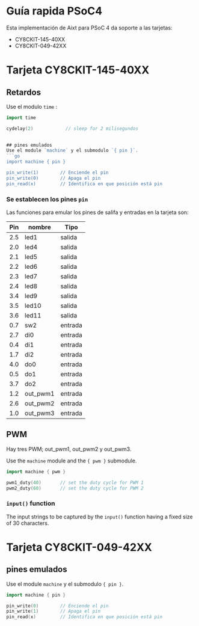 # Guía rapida PSoC4
Esta implementación de Aixt para PSoC 4 da soporte a las tarjetas:
- CY8CKIT-145-40XX
- CY8CKIT-049-42XX

# Tarjeta CY8CKIT-145-40XX

## Retardos
Use el modulo `time` :
```go
import time

cydelay(2)            // sleep for 2 milisegundos
 

## pines emulados
Use el module `machine` y el submodulo `{ pin }`.
```go
import machine { pin }

pin_write(1)        // Enciende el pin
pin_write(0)        // Apaga el pin 
pin_read(x)         // Identifica en que posición está pin
```

### Se establecen los pines `pin` 
Las funciones para emular los pines de salifa y entradas en la tarjeta son: 

Pin | nombre |Tipo    |
--  |-       |-       |
2.5 |led1    |salida
2.0 |led4    |salida
2.1 |led5    |salida
2.2 |led6    |salida
2.3 |led7    |salida
2.4 |led8    |salida
3.4 |led9    |salida
3.5 |led10   |salida
3.6 |led11   |salida
0.7 |sw2     |entrada
2.7 |di0     |entrada
0.4 |di1     |entrada
1.7 |di2     |entrada
4.0 |do0     |entrada
0.5 |do1     |entrada
3.7 |do2     |entrada
1.2 |out_pwm1|entrada
2.6 |out_pwm2|entrada
1.0 |out_pwm3|entrada





## PWM
Hay tres PWM; out_pwm1, out_pwm2 y out_pwm3.

Use the `machine` module and the `{ pwm }` submodule.
```go
import machine { pwm }

pwm1_duty(40)       // set the duty cycle for PWM 1
pwm2_duty(60)       // set the duty cycle for PWM 2
```


### `input()` function
The input strings to be captured by the `input()` function having a fixed size of 30 characters.

# Tarjeta CY8CKIT-049-42XX

## pines emulados
Use el module `machine` y el submodulo `{ pin }`.
```go
import machine { pin }

pin_write(0)        // Enciende el pin
pin_write(1)        // Apaga el pin 
pin_read(x)         // Identifica en que posición está pin
```